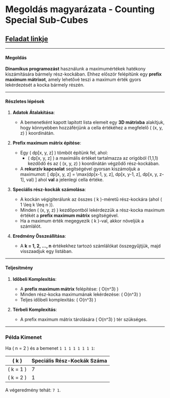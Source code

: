 # Megoldás magyarázata  - Counting Special Sub-Cubes
## [Feladat linkje](https://www.hackerrank.com/challenges/counting-special-sub-cubes/problem?isFullScreen=false)

---

#### Megoldás 

**Dinamikus programozást** használunk a maximumértékek hatékony kiszámítására bármely rész-kockában. Ehhez először felépítünk egy **prefix maximum mátrixot**, amely lehetővé teszi a maximum érték gyors lekérdezését a kocka bármely részén.

---

#### Részletes lépések

1. **Adatok Átalakítása**:
   - A bemenetként kapott lapított lista elemeit egy **3D mátrixba** alakítjuk, hogy könnyebben hozzáférjünk a cella értékéhez a megfelelő \( (x, y, z) \) koordinátán.

2. **Prefix maximum mátrix építése**:
   - Egy \( dp[x, y, z] \) tömböt építünk fel, ahol:
     - \( dp[x, y, z] \) a maximális értéket tartalmazza az origóból (1,1,1) kezdődő és az \( (x, y, z) \) koordinátán végződő rész-kockában.
   - A **rekurzív kapcsolat** segítségével gyorsan kiszámoljuk a maximumot:
     \[
     dp[x, y, z] = \max(dp[x-1, y, z], dp[x, y-1, z], dp[x, y, z-1], val)
     \]
     ahol **val** a jelenlegi cella értéke.

3. **Speciális rész-kockák számolása**:
   - A kockán végigiterálunk az összes \( k \)-méretű rész-kockára (ahol \( 1 \leq k \leq n \)).
   - Minden \( (x, y, z) \) kezdőpontból lekérdezzük a rész-kocka maximum értékét a **prefix maximum mátrix** segítségével.
   - Ha a maximum érték megegyezik \( k \)-val, akkor növeljük a számlálót.

4. **Eredmény Összeállítása**:
   - A **k = 1, 2, ..., n** értékekhez tartozó számlálókat összegyűjtjük, majd visszaadjuk egy listában.

---

#### Teljesítmény

1. **Időbeli Komplexitás**:
   - A **prefix maximum mátrix** felépítése: \( O(n^3) \)
   - Minden rész-kocka maximumának lekérdezése: \( O(n^3) \)
   - Teljes időbeli komplexitás: \( O(n^3) \)

2. **Térbeli Komplexitás**:
   - A prefix maximum mátrix tárolására \( O(n^3) \) tér szükséges.


---

### Példa Kimenet

Ha \( n = 2 \) és a bemenet `1 1 1 1 1 1 1 1`:

| \( k \) | Speciális Rész-Kockák Száma |
|---------|----------------------------|
| \( k = 1 \) | 7 |
| \( k = 2 \) | 1 |

A végeredmény tehát: `7 1`.
